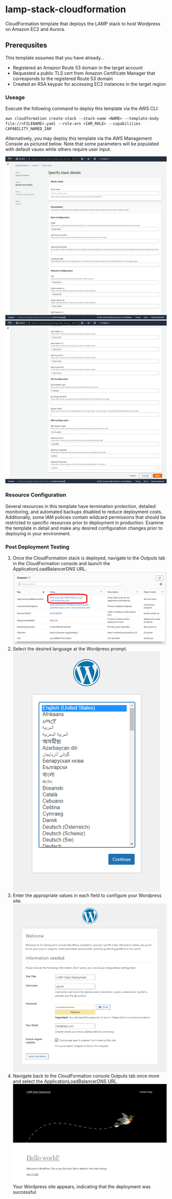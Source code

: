 # lamp-stack-cloudformation
CloudFormation template that deploys the LAMP stack to host Wordpress on Amazon EC2 and Aurora.

## Prerequsites
This template assumes that you have already...
 - Registered an Amazon Route 53 domain in the target account
 - Requested a public TLS cert from Amazon Certificate Manager that corresponds to the registered Route 53 domain
 - Created an RSA keypair for accessing EC2 instances in the target region

### Useage
Execute the following command to deploy this template via the AWS CLI:
```
aws cloudformation create-stack --stack-name <NAME> --template-body file://<FILENAME>.yaml --role-arn <IAM_ROLE> --capabilities CAPABILITY_NAMED_IAM
```
Alternatively, you may deploy this template via the AWS Management Console as pictured below. Note that some parameters will be populated with default vaues while others require user input.

![Parameters 1](https://github.com/mdmoats/lamp-stack-cloudformation/blob/main/assets/images/stack1.png)
![Parameters 2](https://github.com/mdmoats/lamp-stack-cloudformation/blob/main/assets/images/stack2.png)

### Resource Configuration
Several resources in this template have termination protection, detailed monitoring, and automated backups disabled to reduce deployment costs. Additionally, some IAM policies contain wildcard permissions that should be restricted to specific resources prior to deployment in production. Examine the template in detail and make any desired configuration changes prior to deploying in your environment.

### Post Deployment Testing
1. Once the CloudFormation stack is deployed, navigate to the Outputs tab in the CloudFormation console and launch the ApplicationLoadBalancerDNS URL.
![Outputs](https://github.com/mdmoats/lamp-stack-cloudformation/blob/main/assets/images/stack3.png)
2. Select the desired language at the Wordpress prompt.
![Wordpress Language](https://github.com/mdmoats/lamp-stack-cloudformation/blob/main/assets/images/stack4.png)
3. Enter the appropriate values in each field to configure your Wordpress site.
![Wordpress Site](https://github.com/mdmoats/lamp-stack-cloudformation/blob/main/assets/images/stack5.png)
4. Navigate back to the CloudFormation console Outputs tab once more and select the ApplicationLoadBalancerDNS URL.
![Wordpress Site 2](https://github.com/mdmoats/lamp-stack-cloudformation/blob/main/assets/images/stack6.png)
Your Wordpress site appears, indicating that the deployment was successful.
